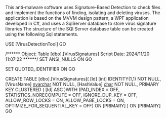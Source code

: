 This anti-malware software uses Signature-Based Detection to check files and implement the functions of finding, isolating and deleting viruses.
The application is based on the MVVM design pattern, a WPF application developed in C#, and uses a SqlServer database to store virus signature libraries
The structure of the SQl Server database table can be created using the following Sql statements.

USE [VirusDetectionTool]
GO

/****** Object:  Table [dbo].[VirusSignatures]    Script Date: 2024/11/20 11:07:22 ******/
SET ANSI_NULLS ON
GO

SET QUOTED_IDENTIFIER ON
GO

CREATE TABLE [dbo].[VirusSignatures](
	[Id] [int] IDENTITY(1,1) NOT NULL,
	[VirusName] [nvarchar](255) NOT NULL,
	[HashValue] [char](32) NOT NULL,
PRIMARY KEY CLUSTERED 
(
	[Id] ASC
)WITH (PAD_INDEX = OFF, STATISTICS_NORECOMPUTE = OFF, IGNORE_DUP_KEY = OFF, ALLOW_ROW_LOCKS = ON, ALLOW_PAGE_LOCKS = ON, OPTIMIZE_FOR_SEQUENTIAL_KEY = OFF) ON [PRIMARY]
) ON [PRIMARY]
GO

